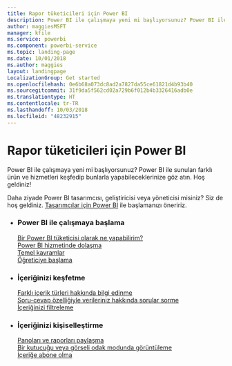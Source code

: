 ```yaml
---
title: Rapor tüketicileri için Power BI
description: Power BI ile çalışmaya yeni mi başlıyorsunuz? Power BI ile sunulan farklı ürün ve hizmetleri keşfedip bunlarla yapabileceklerinize göz atın.
author: maggiesMSFT
manager: kfile
ms.service: powerbi
ms.component: powerbi-service
ms.topic: landing-page
ms.date: 10/01/2018
ms.author: maggies
layout: landingpage
LocalizationGroup: Get started
ms.openlocfilehash: 0e6b68a073dc8ad2a7827da55ce61821d4b93b40
ms.sourcegitcommit: 31f9da5f562cd02a729b6f012b4b3326416adb0e
ms.translationtype: HT
ms.contentlocale: tr-TR
ms.lasthandoff: 10/03/2018
ms.locfileid: "48232915"
---
```

# <a name="power-bi-for-report-consumers"></a>Rapor tüketicileri için Power BI

Power BI ile çalışmaya yeni mi başlıyorsunuz? Power BI ile sunulan farklı ürün ve hizmetleri keşfedip bunlarla yapabileceklerinize göz atın. Hoş geldiniz!

Daha ziyade Power BI tasarımcısı, geliştiricisi veya yöneticisi misiniz? Siz de hoş geldiniz. [Tasarımcılar için Power BI](../power-bi-creator-landing.md) ile başlamanızı öneririz.

<ul class="panelContent cardsF"> 
              <li> 
                             <div class="cardSize"> 
                                           <div class="cardPadding"> 
                                                          <div class="card"> 
                                                                        <div class="cardText"> 
                                                                                      <h3>Power BI ile çalışmaya başlama</h3> 
                                                                                      <p></p>
                                                                                            <a href="end-user-consumer.md">Bir Power BI tüketicisi olarak ne yapabilirim?</a><br/> 
                                                                                            <a href="end-user-experience.md">Power BI hizmetinde dolaşma</a><br/> 
                                                                                            <a href="end-user-basic-concepts.md">Temel kavramlar</a><br/>
                                                                                            <a href="../service-get-started.md">Öğreticiye başlama</a><br/>
                                                                        </div> 
                                                          </div> 
                                           </div> 
                             </div> 
              </li>
              <li> 
                             <div class="cardSize"> 
                                           <div class="cardPadding"> 
                                                          <div class="card"> 
                                                                        <div class="cardText"> 
                                                                                      <h3>İçeriğinizi keşfetme</h3> 
                                                                                      <p></p>
                                                                                            <a href="end-user-related.md">Farklı içerik türleri hakkında bilgi edinme</a><br/> 
                                                                                            <a href="end-user-q-and-a.md">Soru-cevap özelliğiyle verileriniz hakkında sorular sorme</a><br/> 
                                                                                            <a href="end-user-report-filter.md">İçeriğinizi filtreleme</a> 
                                                                        </div> 
                                                          </div> 
                                           </div> 
                             </div> 
              </li>
              <li> 
                             <div class="cardSize"> 
                                           <div class="cardPadding"> 
                                                          <div class="card"> 
                                                                        <div class="cardText"> 
                                                                                      <h3>İçeriğinizi kişiselleştirme</h3> 
                                                                                      <p></p>
                                                                                            <a href="end-user-shared-with-me.md">Panoları ve raporları paylaşma</a><br/> 
                                                                                            <a href="end-user-focus.md">Bir kutucuğu veya görseli odak modunda görüntüleme</a><br/> 
                                                                                            <a href="end-user-subscribe.md">İçeriğe abone olma</a>
                                                                        </div> 
                                                          </div> 
                                           </div> 
                             </div> 
              </li>
</ul>


